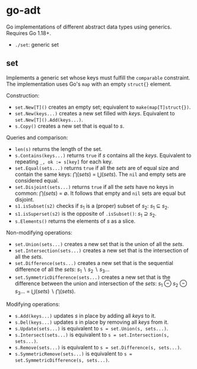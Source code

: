 # go-adt

Go implementations of different abstract data types using generics.
Requires Go 1.18+.

 * `./set`: generic set

## set

Implements a generic set whose keys must fulfill the `comparable` constraint.
The implementation uses Go's `map` with an empty `struct{}` element.

Construction:
  * `set.New[T]()` creates an empty set; equivalent to `make(map[T]struct{})`.
  * `set.New(keys...)` creates a new set filled with _keys_. Equivalent to
    `set.New[T]().Add(keys...)`.
  * `s.Copy()` creates a new set that is equal to _s_.

Queries and comparison:
  * `len(s)` returns the length of the set.
  * `s.Contains(keys...)` returns `true` if _s_ contains all the _keys_.
    Equivalent to repeating `_, ok := s[key]` for each key.
  * `set.Equal(sets...)` returns `true` if all the _sets_ are of equal size and
    contain the same keys: ⋂(_sets_) = ⋃(_sets_). The `nil` and empty sets
    are considered equal.
  * `set.Disjoint(sets...)` returns `true` if all the _sets_ have no keys in
    common: ⋂(_sets_) = ∅. It follows that empty and `nil` sets are equal but
    disjoint.
  * `s1.isSubset(s2)` checks if _s_<sub>1</sub> is a (proper) subset of
    _s_<sub>2</sub>: _s_<sub>1</sub> ⊆ _s_<sub>2</sub>.
  * `s1.isSuperset(s2)` is the opposite of `.isSubset()`: _s_<sub>1</sub> ⊇
    _s_<sub>2</sub>.
  * `s.Elements()` returns the elements of _s_ as a slice.

Non-modifying operations:
  * `set.Union(sets...)` creates a new set that is the union of all the _sets_.
  * `set.Intersection(sets...)` creates a new set that is the intersection of
    all the _sets_.
  * `set.Difference(sets...)` creates a new set that is the sequential
    difference of all the _sets_: _s_<sub>1</sub> ∖ _s_<sub>2</sub> ∖
    _s_<sub>3</sub>...
  * `set.SymmetricDifference(sets...)` creates a new set that is the difference
    between the union and intersection of the _sets_: _s_<sub>1</sub> ⊖
    _s_<sub>2</sub> ⊖ _s_<sub>3</sub>... = ⋃(_sets_) ∖ ⋂(_sets_).

Modifying operations:
  * `s.Add(keys...)` updates _s_ in place by adding all _keys_ to it.
  * `s.Del(keys...)` updates _s_ in place by removing all _keys_ from it.
  * `s.Update(sets...)` is equivalent to `s = set.Union(s, sets...)`.
  * `s.Intersect(sets...)` is equivalent to `s = set.Intersection(s, sets...)`.
  * `s.Remove(sets...)` is equivalent to `s = set.Difference(s, sets...)`.
  * `s.SymmetricRemove(sets...)` is equivalent to `s = set.SymmetricDifference(s, sets...)`.
